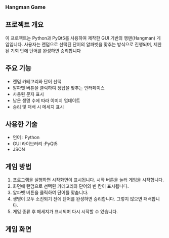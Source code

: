 ### Hangman Game

## 프로젝트 개요

이 프로젝트는 Python과 PyQt5를 사용하여 제작한 GUI 기반의 행맨(Hangman) 게임입니다. 사용자는 랜덤으로 선택된 단어의 알파벳을 맞추는 방식으로 진행되며, 제한된 기회 안에 단어를 완성하면 승리합니다

## 주요 기능

- 랜덤 카테고리와 단어 선택
- 알파벳 버튼을 클릭하여 정답을 맞추는 인터페이스
- 사용된 문자 표시
- 남은 생명 수에 따라 이미지 업데이트
- 승리 및 패배 시 메세지 표시

## 사용한 기술

- 언어 : Python
- GUI 라이브러리 :PyQt5
- JSON

## 게임 방법
1. 프로그램을 실행하면 시작화면이 표시됩니다. 시작 버튼을 눌러 게임을 시작합니다.
2. 화면에 랜덤으로 선택된 카테고리와 단어의 빈 칸이 표시됩니다.
3. 알파벳 버튼을 클릭하여 단어를 맞춥니다.
4. 생명이 모두 소진되기 전에 단어를 완성하면 승리합니다. 그렇지 않으면 패배합니다.
5. 게임 종류 후 메세지가 표시되며 다시 시작할 수 있습니다.

## 게임 화면

